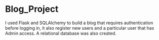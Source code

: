 # Blog_Project
I used Flask and SQLAlchemy to build a blog that requires authentication before logging in, it also register new users and a particular user that has Admin access. A relational database was also created.
